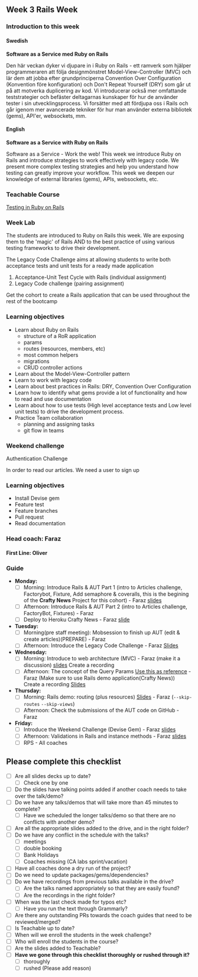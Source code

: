 ## Week 3 Rails Week
### Introduction to this week

#### Swedish
**Software as a Service med Ruby on Rails**

Den här veckan dyker vi djupare in i Ruby on Rails - ett ramverk som hjälper programmeraren att följa designmönstret Model-View-Controller (MVC) och lär dem att jobba efter grundprinciperna Convention Over Configuration (Konvention före konfiguration) och Don't Repeat Yourself (DRY) som går ut på att motverka duplicering av kod. Vi introducerar också mer omfattande teststrategier och befäster deltagarnas kunskaper för hur de använder tester i sin utvecklingsprocess. Vi forsätter med att fördjupa oss i Rails och går igenom mer avancerade tekniker för hur man använder externa bibliotek (gems), API'er, websockets, mm.


#### English
**Software as a Service with Ruby on Rails**

Software as a Service - Work the web! This week we introduce Ruby on Rails and introduce strategies to work effectively with legacy code. We present more complex testing strategies and help you understand how testing can greatly improve your workflow. This week we deepen our knowledge of external libraries (gems), APIs, websockets, etc.

### Teachable Course
[Testing in Ruby on Rails](https://learn.craftacademy.co/admin/courses/659667/information)

### Week Lab
The students are introduced to Ruby on Rails this week. We are exposing them to the 'magic' of Rails AND to the best practice of using various testing frameworks to drive their development.

The Legacy Code Challenge aims at allowing students to write both acceptance tests and unit tests for a ready made application
1. Acceptance-Unit Test Cycle with Rails (individual assignment)
2. Legacy Code challenge (pairing assignment)

Get the cohort to create a Rails application that can be used throughout the rest of the bootcamp


### Learning objectives
* Learn about Ruby on Rails
  - structure of a RoR application
  - params
  - routes (resources, members, etc)
  - most common helpers
  - migrations
  - CRUD controller actions
* Learn about the Model-View-Controller pattern
* Learn to work with legacy code
* Learn about best practices in Rails: DRY, Convention Over Configuration
* Learn how to identify what gems provide a lot of functionality and how to read and use documentation
* Learn about how to use tests (High level acceptance tests and Low level unit tests) to drive the development process.
* Practice Team collaboration
  - planning and assigning tasks
  - git flow in teams

### Weekend challenge
Authentication Challenge

In order to read our articles. We need a user to sign up


### Learning objectives
* Install Devise gem
* Feature test
* Feature branches
* Pull request
* Read documentation

### Head coach: Faraz
#### First Line: Oliver

### Guide
- **Monday:** 
  - [ ] Morning: Introduce Rails & AUT Part 1 (intro to Articles challenge, Factorybot, Fixture, Add semaphore & coveralls, this is the begining of the **Crafty News** Project for this cohort) - Faraz [slides](https://docs.google.com/presentation/d/1QBSlHd6hlmfsHeLhP_R6H1xlfsyYjmN-JxTcF2zRbns/edit?usp=sharing)
  - [ ] Afternoon: Introduce Rails & AUT Part 2 (intro to Articles challenge, FactoryBot, Fixtures) - Faraz
  - [ ] Deploy to Heroku Crafty News - Faraz [slide](https://docs.google.com/presentation/d/1JX1To6mtAqn0qMhVQiE88BHATevYcOdr2QST5pq88zo/edit?usp=sharing) 

- **Tuesday:** 
  - [ ] Morning(pre staff meeting): Mobsession to finish up AUT (edit & create articles)(PREPARE) - Faraz
  - [ ] Afternoon: Introduce the Legacy Code Challenge - Faraz [Slides](https://docs.google.com/presentation/d/1S2Nn_hOhm_slruGTPFVoRGBh9G-NiKExENRHhUd-8As/edit?usp=sharing)
  
- **Wednesday:**
  - [ ] Morning: Introduce to web architecture (MVC) - Faraz (make it a discussion) [slides](https://docs.google.com/presentation/d/14Z4aPjdDTgeuQdup2MoiZrmUSSDce7R3I5dcotg7uyc/edit?usp=sharing) Create a recording
  - [ ] Afternoon: The concept of the Query Params [Use this as reference](https://www.youtube.com/watch?v=y57OnWV6dRE) - Faraz (Make sure to use Rails demo application(Crafty News)) Create a recording [Slides](https://docs.google.com/presentation/d/1WQiq29ZR4rQvhyH7N2HelmCUeD2qzuaBo03O12Rjsp4/edit?usp=sharing)

- **Thursday:**
   - [ ] Morning: Rails demo: routing (plus resources) [Slides](https://docs.google.com/presentation/d/1Eu_x1eO9Zkmkb1RyflUONTipOjnDUtfUmSabO8-jyoQ) - Faraz (`--skip-routes` `--skip-views`)
   - [ ] Afternoon: Check the submissions of the AUT code on GitHub - Faraz

- **Friday:**
  - [ ] Introduce the Weekend Challenge (Devise Gem) - Faraz [slides](https://docs.google.com/presentation/d/1I0EIjP_uCeXwnfyKBr01ZF5Pju33QIkvOCFV5jva18g/edit?usp=sharing)
  - [ ] Afternoon: Validations in Rails and instance methods - Faraz [slides](https://docs.google.com/presentation/d/1uZJTsWZE43_ANHEcpqWbH15rd8w2BidR1Ap305q8VXE/edit?usp=sharing)
  - [ ] RPS - All coaches  
  
## Please complete this checklist
 - [ ] Are all slides decks up to date?
   - [ ] Check one by one
 - [ ] Do the slides have talking points added if another coach needs to take over the talk/demo?
 - [ ] Do we have any talks/demos that will take more than 45 minutes to complete?
	 - [ ] Have we scheduled the longer talks/demo so that there are no conflicts with another demo?
 - [ ] Are all the appropriate slides added to the drive, and in the right folder?
 - [ ] Do we have any conflict in the schedule with the talks?
	 - [ ]  meetings
	 - [ ] double booking
	 - [ ] Bank Holidays
   - [ ] Coaches missing (CA labs sprint/vacation)
- [ ] Have all coaches done a dry run of the project?
- [ ] Do we need to update packages/gems/dependencies?
- [ ] Do we have recordings from previous talks available in the drive?
	- [ ] Are the talks named appropriately so that they are easily found? 
	- [ ] Are the recordings in the right folder?
- [ ] When was the last check made for typos etc?
	- [ ] Have you run the text through Grammarly?
- [ ] Are there any outstanding PRs towards the coach guides that need to be reviewed/merged?
- [ ] Is Teachable up to date?
- [ ] When will we enroll the students in the week challenge?
- [ ] Who will enroll the students in the course?
- [ ] Are the slides added to Teachable?
- [ ] **Have we gone through this checklist thoroughly or rushed through it?**
    - [ ] thoroughly
    - [ ] rushed (Please add reason)

